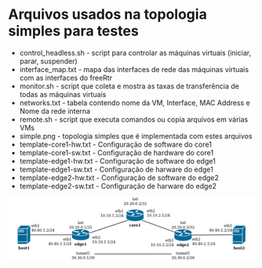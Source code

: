 # Arquivos usados na topologia simples para testes

- control_headless.sh - script para controlar as máquinas virtuais (iniciar, parar, suspender)
- interface_map.txt - mapa das interfaces de rede das máquinas virtuais com as interfaces do freeRtr
- monitor.sh - script que coleta e mostra as taxas de transferência de todas as máquinas virtuais
- networks.txt - tabela contendo nome da VM, Interface, MAC Address e Nome da rede interna
- remote.sh - script que executa comandos ou copia arquivos em várias VMs
- simple.png - topologia simples que é implementada com estes arquivos
- template-core1-hw.txt - Configuração de software do core1
- template-core1-sw.txt - Configuração de hardware do core1
- template-edge1-hw.txt - Configuração de software do edge1
- template-edge1-sw.txt - Configuração de harware do edge1
- template-edge2-hw.txt - Configuração de software do edge2
- template-edge2-sw.txt - Configuração de harware do edge2

![topologia](simple.png)
